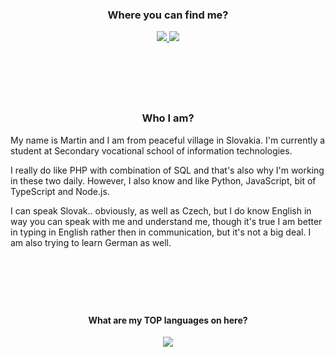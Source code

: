<h3 align="center">Where you can find me?</h3>
<p align="center">
  <a href="https://youtube.com/c/technicallytech"><img src="https://img.shields.io/badge/YouTube-FF0000?style=for-the-badge&logo=youtube&logoColor=white"> </img></a>
  <a href="https://twitch.com/technicallytech"><img src="https://img.shields.io/badge/Twitch-9146FF?style=for-the-badge&logo=twitch&logoColor=white"> </img></a>
</p>
<br>

#

<br>
<h3 align="center">Who I am?</h3>
<p align="left">
My name is Martin and I am from peaceful village in Slovakia.
I'm currently a student at Secondary vocational school of information technologies.

I really do like PHP with combination of SQL and that's also why I'm working in these two daily.
However, I also know and like Python, JavaScript, bit of TypeScript and Node.js.

I can speak Slovak.. obviously, as well as Czech, but I do know English in way you can speak with me and understand me, though it's true I am better in typing in English rather then in communication, but it's not a big deal.
I am also trying to learn German as well.
</p>
<br>

#

<br>
<h4 align="center">What are my TOP languages on here?</h4>
<p align="center">
  <img align="center" src="https://github-readme-stats.vercel.app/api/top-langs/?username=Martinko366&layout=compact&theme=transparent&hide_title=true&hide_border=true" />
</p>
